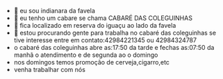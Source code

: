 - 👋 eu sou indianara da favela
- 👀 eu tenho um  cabare se chama CABARÉ DAS COLEGUINHAS
- 🌱  fica localizado em reserva do iguaçu ao lado da favela
- 💞️ estou procurando gente para trabalha  no cabaré das coleguinhas se tive interesse entre em contato:42984221345 ou 42984324787
- o cabaré das coleguinhas abre as:17:50 da tarde e fechas as:07:50 da manhã o atendimento e de segunda ao o domingo
- nos  domingos temos promoção de cerveja,cigarro,etc 
- venha trabalhar com nós 
